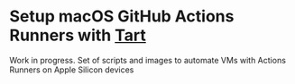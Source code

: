 # Setup macOS GitHub Actions Runners with [Tart](https://github.com/cirruslabs/tart)

Work in progress. Set of scripts and images to automate VMs with Actions Runners on Apple Silicon devices
